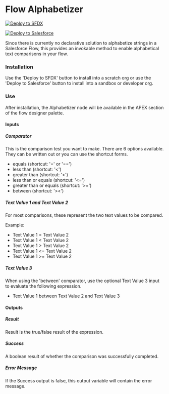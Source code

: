 # Flow Alphabetizer

[![Deploy to SFDX](https://deploy-to-sfdx.com/dist/assets/images/DeployToSFDX.svg)](https://deploy-to-sfdx.com?template=https://github.com/nerdmagik/flow-alphabetizer)

[![Deploy to Salesforce](https://raw.githubusercontent.com/afawcett/githubsfdeploy/master/deploy.png)](https://githubsfdeploy.herokuapp.com?owner=nerdmagik&repo=flow-alphabetizer)

Since there is currently no declarative solution to alphabetize strings in a Salesforce Flow, this provides an invokable method to enable alphabetical text comparisons in your flow.


### Installation
Use the 'Deploy to SFDX' button to install into a scratch org or use the 'Deploy to Salesforce' button to install into a sandbox or developer org.

### Use

After installation, the Alphabetizer node will be available in the APEX section of the flow designer palette.

#### Inputs

##### Comparator

This is the comparison test you want to make.
There are 6 options available.  They can be written out or you can use the shortcut forms.

* equals (shortcut: '=' or '==')
* less than (shortcut: '<')
* greater than (shortcut: '>')
* less than or equals (shortcut: '<=')
* greater than or equals (shortcut: '>=')
* between (shortcut: '><')

##### Text Value 1 and Text Value 2

For most comparisons, these represent the two text values to be compared.

Example:

* Text Value 1 = Text Value 2
* Text Value 1 < Text Value 2
* Text Value 1 > Text Value 2
* Text Value 1 <= Text Value 2
* Text Value 1 >= Text Value 2

##### Text Value 3

When using the 'between' comparator, use the optional Text Value 3 input to evaluate the following expression.

* Text Value 1 between Text Value 2 and Text Value 3


#### Outputs

##### Result

Result is the true/false result of the expression.

##### Success

A boolean result of whether the comparison was successfully completed.

##### Error Message

If the Success output is false, this output variable will contain the error message.
